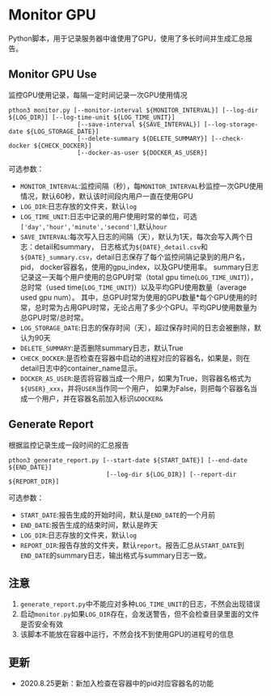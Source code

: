 # Monitor GPU
Python脚本，用于记录服务器中谁使用了GPU，使用了多长时间并生成汇总报告。

## Monitor GPU Use
监控GPU使用记录，每隔一定时间记录一次GPU使用情况
```
pthon3 monitor.py [--monitor-interval ${MONITOR_INTERVAL}] [--log-dir ${LOG_DIR}] [--log-time-unit ${LOG_TIME_UNIT}] 
                   [--save-interval ${SAVE_INTERVAL}] [--log-storage-date ${LOG_STORAGE_DATE}]
                   [--delete-summary ${DELETE_SUMMARY}] [--check-docker ${CHECK_DOCKER}]
                   [--docker-as-user ${DOCKER_AS_USER}]
```
可选参数：
- `MONITOR_INTERVAL`:监控间隔（秒），每`MONITOR_INTERVAL`秒监控一次GPU使用情况，默认60秒，默认该时间段内用户一直在使用GPU
- `LOG_DIR`:日志存放的文件夹，默认`log`
- `LOG_TIME_UNIT`:日志中记录的用户使用时常的单位，可选`['day','hour','minute','second']`,默认`hour`
- `SAVE_INTERVAL`:每次写入日志的间隔（天），默认为1天，每次会写入两个日志：detail和summary，
        日志格式为`${DATE}_detail.csv`和`${DATE}_summary.csv`，detail日志保存了每个监控间隔记录到的用户名，pid，
        docker容器名，使用的gpu_index，以及GPU使用率。
        summary日志记录这一天每个用户使用的总GPU时常（total gpu time(`LOG_TIME_UNIT`)），
        总时常（used time(`LOG_TIME_UNIT`)）以及平均GPU使用数量（average used gpu num）。
        其中，总GPU时常为使用的GPU数量*每个GPU使用的时常，总时常为占用GPU时常，无论占用了多少个GPU。平均GPU使用数量为总GPU时常/总时常。
- `LOG_STORAGE_DATE`:日志的保存时间（天），超过保存时间的日志会被删除，默认为90天
- `DELETE_SUMMARY`:是否删除summary日志，默认True
- `CHECK_DOCKER`:是否检查在容器中启动的进程对应的容器名，如果是，则在detail日志中的container_name显示。
- `DOCKER_AS_USER`:是否将容器当成一个用户，如果为True，则容器名格式为`${USER}_xxx`，并将`USER`当作同一个用户，
                    如果为False，则把每个容器名当成一个用户，并在容器名前加入标识`&DOCKER&`

## Generate Report
根据监控记录生成一段时间的汇总报告
```
pthon3 generate_report.py [--start-date ${START_DATE}] [--end-date ${END_DATE}] 
                           [--log-dir ${LOG_DIR}] [--report-dir ${REPORT_DIR}]
```
可选参数：
- `START_DATE`:报告生成的开始时间，默认是`END_DATE`的一个月前
- `END_DATE`:报告生成的结束时间，默认是昨天
- `LOG_DIR`:日志存放的文件夹，默认`log`
- `REPORT_DIR`:报告存放的文件夹，默认`report`。报告汇总从`START_DATE`到`END_DATE`的summary日志，输出格式与summary日志一致。

## 注意
1. `generate_report.py`中不能应对多种`LOG_TIME_UNIT`的日志，不然会出现错误
2. 启动`monitor.py`如果`LOG_DIR`存在，会发送警告，但不会检查目录里面的文件是否安全有效
3. 该脚本不能放在容器中运行，不然会找不到使用GPU的进程号的信息

## 更新
- 2020.8.25更新：新加入检查在容器中的pid对应容器名的功能

